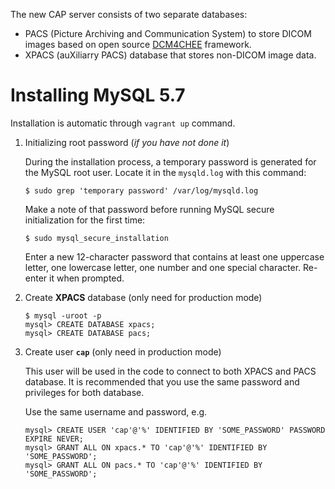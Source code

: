 The new CAP server consists of two separate databases:

* PACS (Picture Archiving and Communication System) to store DICOM images based on open source [DCM4CHEE](http://www.dcm4che.org/) framework.
* XPACS (auXiliarry PACS) database that stores non-DICOM image data.

# Installing MySQL 5.7

Installation is automatic through `vagrant up` command.

1. Initializing root password (*if you have not done it*)

   During the installation process, a temporary password is generated for the MySQL root user. Locate it in the `mysqld.log` with this command:
   ```
   $ sudo grep 'temporary password' /var/log/mysqld.log
   ```

   Make a note of that password before running MySQL secure initialization for the first time:
   ```
   $ sudo mysql_secure_installation
   ```

   Enter a new 12-character password that contains at least one uppercase letter, one lowercase letter, one number and one special character. Re-enter it when prompted.

2. Create **XPACS** database (only need for production mode)

    ```
    $ mysql -uroot -p
    mysql> CREATE DATABASE xpacs;
    mysql> CREATE DATABASE pacs;
    ```

3. Create user **`cap`** (only need in production mode)

   This user will be used in the code to connect to both XPACS and PACS database. It is recommended that you use the same password and privileges for both database.

   Use the same username and password, e.g.
   ```
   mysql> CREATE USER 'cap'@'%' IDENTIFIED BY 'SOME_PASSWORD' PASSWORD EXPIRE NEVER;
   mysql> GRANT ALL ON xpacs.* TO 'cap'@'%' IDENTIFIED BY 'SOME_PASSWORD';
   mysql> GRANT ALL ON pacs.* TO 'cap'@'%' IDENTIFIED BY 'SOME_PASSWORD';
   ```
